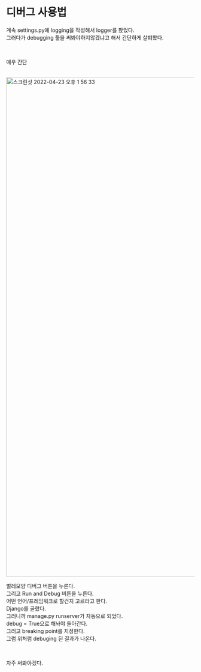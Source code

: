 # 디버그 사용법

계속 settings.py에 logging을 작성해서 logger를 봤었다.  
그러다가 debugging 툴을 써봐야하지않겠냐고 해서 간단하게 살펴봤다.  

<br>

매우 간단

<br>

<img width="1331" alt="스크린샷 2022-04-23 오후 1 56 33" src="https://user-images.githubusercontent.com/81137234/164878720-0647a6ae-d0e5-492a-8d86-06ef277ad268.png">

<br>

벌레모양 디버그 버튼을 누른다.  
그리고 Run and Debug 버튼을 누른다.  
어떤 언어/프레임워크로 할건지 고르라고 한다.  
Django를 골랐다.  
그러니까 manage.py runserver가 자동으로 되었다.  
debug = True으로 해놔야 돌아간다.  
그러고 breaking point를 지정한다.    
그럼 위처럼 debuging 된 결과가 나온다.  

<br>

자주 써봐야겠다.  

<br>

